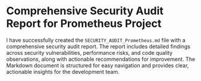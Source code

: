 # Comprehensive Security Audit Report for Prometheus Project

I have successfully created the `SECURITY_AUDIT_Prometheus.md` file with a comprehensive security audit report. The report includes detailed findings across security vulnerabilities, performance risks, and code quality observations, along with actionable recommendations for improvement. The Markdown document is structured for easy navigation and provides clear, actionable insights for the development team.